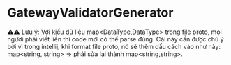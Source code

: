 # GatewayValidatorGenerator

⚠️⚠️ Lưu ý: Với kiểu dữ liệu map<DataType,DataType> trong file proto, mọi người phải viết liền thì code mới có thể parse đúng. Cái này cần được chú ý bởi vì trong intellij, khi format file proto, nó sẽ thêm dấu cách vào như này: map<string, string> => phải sửa lại thành map<string,string>.

